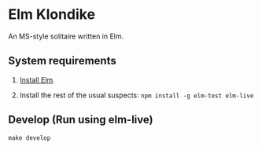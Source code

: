 Elm Klondike
============

An MS-style solitaire written in Elm.

System requirements
-------------------

1. [Install Elm](https://github.com/elm/compiler/blob/master/installers/linux/README.md).

2. Install the rest of the usual suspects: `npm install -g elm-test elm-live`

Develop (Run using elm-live)
----------------------------

`make develop`
